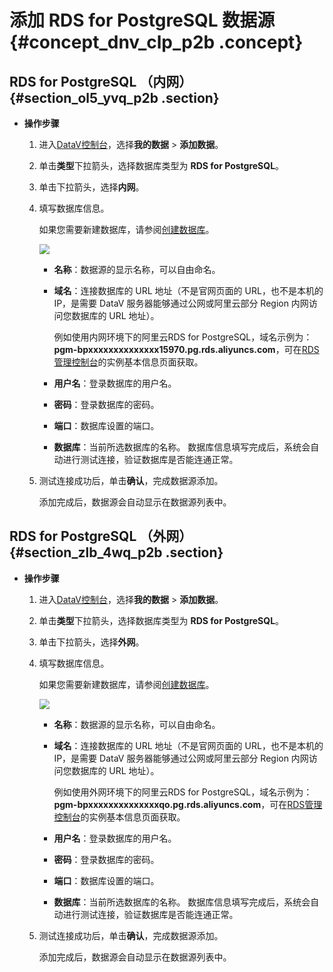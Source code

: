 # 添加 RDS for PostgreSQL 数据源 {#concept_dnv_clp_p2b .concept}

## RDS for PostgreSQL （内网） {#section_ol5_yvq_p2b .section}

-   **操作步骤** 
    1.  进入[DataV控制台](https://datav.aliyun.com/)，选择**我的数据** \> **添加数据**。
    2.  单击**类型**下拉箭头，选择数据库类型为 **RDS for PostgreSQL**。
    3.  单击下拉箭头，选择**内网**。
    4.  填写数据库信息。

        如果您需要新建数据库，请参阅[创建数据库](https://help.aliyun.com/document_detail/26190.html?)。

        ![](http://static-aliyun-doc.oss-cn-hangzhou.aliyuncs.com/assets/img/16535/15585093197869_zh-CN.png)

        -   **名称**：数据源的显示名称，可以自由命名。
        -   **域名**：连接数据库的 URL 地址（不是官网页面的 URL，也不是本机的 IP，是需要 DataV 服务器能够通过公网或阿里云部分 Region 内网访问您数据库的 URL 地址）。

            例如使用内网环境下的阿里云RDS for PostgreSQL，域名示例为：**pgm-bpxxxxxxxxxxxxxx15970.pg.rds.aliyuncs.com**，可在[RDS管理控制台](https://rdsnext.console.aliyun.com/)的实例基本信息页面获取。

        -   **用户名**：登录数据库的用户名。
        -   **密码**：登录数据库的密码。
        -   **端口**：数据库设置的端口。
        -   **数据库**：当前所选数据库的名称。
        数据库信息填写完成后，系统会自动进行测试连接，验证数据库是否能连通正常。

    5.  测试连接成功后，单击**确认**，完成数据源添加。

        添加完成后，数据源会自动显示在数据源列表中。


## RDS for PostgreSQL （外网） {#section_zlb_4wq_p2b .section}

-   **操作步骤** 
    1.  进入[DataV控制台](https://datav.aliyun.com/)，选择**我的数据** \> **添加数据**。
    2.  单击**类型**下拉箭头，选择数据库类型为 **RDS for PostgreSQL**。
    3.  单击下拉箭头，选择**外网**。
    4.  填写数据库信息。

        如果您需要新建数据库，请参阅[创建数据库](https://help.aliyun.com/document_detail/26190.html)。

        ![](http://static-aliyun-doc.oss-cn-hangzhou.aliyuncs.com/assets/img/16535/15585093197871_zh-CN.png)

        -   **名称**：数据源的显示名称，可以自由命名。
        -   **域名**：连接数据库的 URL 地址（不是官网页面的 URL，也不是本机的 IP，是需要 DataV 服务器能够通过公网或阿里云部分 Region 内网访问您数据库的 URL 地址）。

            例如使用外网环境下的阿里云RDS for PostgreSQL，域名示例为：**pgm-bpxxxxxxxxxxxxxxqo.pg.rds.aliyuncs.com**，可在[RDS管理控制台](https://rdsnext.console.aliyun.com/)的实例基本信息页面获取。

        -   **用户名**：登录数据库的用户名。
        -   **密码**：登录数据库的密码。
        -   **端口**：数据库设置的端口。
        -   **数据库**：当前所选数据库的名称。
        数据库信息填写完成后，系统会自动进行测试连接，验证数据库是否能连通正常。

    5.  测试连接成功后，单击**确认**，完成数据源添加。

        添加完成后，数据源会自动显示在数据源列表中。


